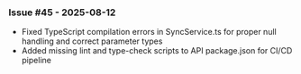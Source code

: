 ### Issue #45 - 2025-08-12
- Fixed TypeScript compilation errors in SyncService.ts for proper null handling and correct parameter types
- Added missing lint and type-check scripts to API package.json for CI/CD pipeline

